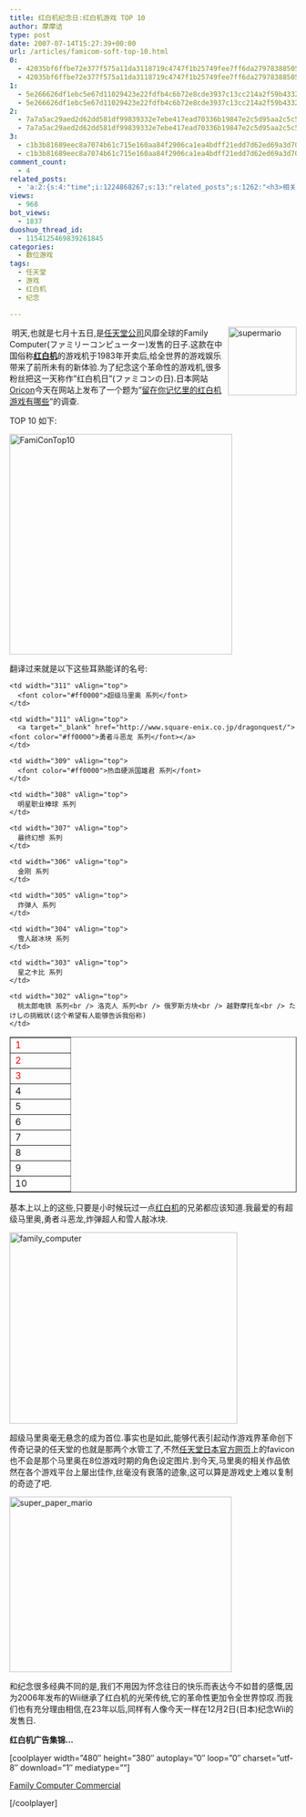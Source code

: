 ```yaml
---
title: 红白机纪念日:红白机游戏 TOP 10
author: 摩摩诘
type: post
date: 2007-07-14T15:27:39+00:00
url: /articles/famicom-soft-top-10.html
0:
  - 42035bf6ffbe72e377f575a11da3118719c4747f1b25749fee7ff6da27978388505bf8df99c5038203c3010e0a455e94
  - 42035bf6ffbe72e377f575a11da3118719c4747f1b25749fee7ff6da27978388505bf8df99c5038203c3010e0a455e94
1:
  - 5e266626df1ebc5e67d11029423e22fdfb4c6b72e8cde3937c13cc214a2f59b4332f1eddde3c757920539b86661c9b82
  - 5e266626df1ebc5e67d11029423e22fdfb4c6b72e8cde3937c13cc214a2f59b4332f1eddde3c757920539b86661c9b82
2:
  - 7a7a5ac29aed2d62dd581df99839332e7ebe417ead70336b19847e2c5d95aa2c5c5af306555ff1da6ee82bde05d0c749
  - 7a7a5ac29aed2d62dd581df99839332e7ebe417ead70336b19847e2c5d95aa2c5c5af306555ff1da6ee82bde05d0c749
3:
  - c1b3b81689eec8a7074b61c715e160aa84f2906ca1ea4bdff21edd7d62ed69a3d70ca672deef8a8f12a35902581e3066
  - c1b3b81689eec8a7074b61c715e160aa84f2906ca1ea4bdff21edd7d62ed69a3d70ca672deef8a8f12a35902581e3066
comment_count:
  - 4
related_posts:
  - 'a:2:{s:4:"time";i:1224868267;s:13:"related_posts";s:1262:"<h3>相关日志</h3><ul class="related_post"><li><a href="http://www.digglife.cn/articles/%e7%bb%8f%e5%85%b8%e6%80%80%e6%97%a7%ef%bc%9a%e5%9c%a8%e7%ba%bf%e7%8e%a98%e4%bd%8dnes%e6%b8%b8%e6%88%8f.html" title="经典怀旧：在线玩8位NES游戏">经典怀旧：在线玩8位NES游戏</a></li><li><a href="http://www.digglife.cn/articles/geek-badge.html" title="业余奇客的徽章">业余奇客的徽章</a></li><li><a href="http://www.digglife.cn/articles/hardest-game.html" title="世界上最难的游戏">世界上最难的游戏</a></li><li><a href="http://www.digglife.cn/articles/waste-time-beffddlr.html" title="在线自作拼图游戏:befuddlr">在线自作拼图游戏:befuddlr</a></li><li><a href="http://www.digglife.cn/articles/physics-emulator-box2dflashas3.html" title="在Flash里模拟物理运动:Box2DFlashAS3">在Flash里模拟物理运动:Box2DFlashAS3</a></li><li><a href="http://www.digglife.cn/articles/google-earth-social-networking.html" title="Google Earth年内推出虚拟世界服务?">Google Earth年内推出虚拟世界服务?</a></li><li><a href="http://www.digglife.cn/articles/google-earth-flight-simulator.html" title="Google Earth的复活节彩蛋:模拟飞行">Google Earth的复活节彩蛋:模拟飞行</a></li></ul>";}'
views:
  - 968
bot_views:
  - 1837
duoshuo_thread_id:
  - 1154125469839261845
categories:
  - 数位游戏
tags:
  - 任天堂
  - 游戏
  - 红白机
  - 纪念

---
```

 <a atomicselection="true" href="https://www.digglife.net/wp-content/uploads/3/379/2007/07/supermario.jpg"><img align="right" width="120" src="https://www.digglife.net/wp-content/uploads/3/379/2007/07/supermario-thumb.jpg" alt="supermario" height="120" /></a>明天,也就是七月十五日,是<a target="_blank" href="http://www.nintendo.com/home">任天堂公司</a>风靡全球的Family Computer(ファミリーコンピューター)发售的日子.这款在中国俗称<a target="_blank" href="http://en.wikipedia.org/wiki/Nintendo_Entertainment_System"><strong>红白机</strong></a>的游戏机于1983年开卖后,给全世界的游戏娱乐带来了前所未有的新体验.为了纪念这个革命性的游戏机,很多粉丝把这一天称作&#8221;红白机日&#8221;(ファミコンの日).日本网站<a target="_blank" href="http://www.oricon.co.jp/">Oricon</a>今天在网站上发布了一个题为&#8221;<a target="_blank" href="http://www.oricon.co.jp/news/life/46361/">留在你记忆里的红白机游戏有哪些</a>&#8220;的调查.

TOP 10 如下:

<a atomicselection="true" href="https://www.digglife.net/wp-content/uploads/3/379/2007/07/famicontop10.gif"><img width="391" src="https://www.digglife.net/wp-content/uploads/3/379/2007/07/famicontop10-thumb.gif" alt="FamiConTop10" height="387" /></a>

翻译过来就是以下这些耳熟能详的名号:

<!--more-->

<table unselectable="on" border="1" width="394" cellPadding="1" cellSpacing="0">
  <tr>
    <td width="81" vAlign="top">
      <font color="#ff0000">1</font>
    </td>
    
    <td width="311" vAlign="top">
      <font color="#ff0000">超级马里奥 系列</font>
    </td>
  </tr>
  
  <tr>
    <td width="81" vAlign="top">
      <font color="#ff0000">2</font>
    </td>
    
    <td width="311" vAlign="top">
      <a target="_blank" href="http://www.square-enix.co.jp/dragonquest/"><font color="#ff0000">勇者斗恶龙 系列</font></a>
    </td>
  </tr>
  
  <tr>
    <td width="82" vAlign="top">
      <font color="#ff0000">3</font>
    </td>
    
    <td width="309" vAlign="top">
      <font color="#ff0000">热血硬派国雄君 系列</font>
    </td>
  </tr>
  
  <tr>
    <td width="83" vAlign="top">
      4
    </td>
    
    <td width="308" vAlign="top">
      明星职业棒球 系列
    </td>
  </tr>
  
  <tr>
    <td width="84" vAlign="top">
      5
    </td>
    
    <td width="307" vAlign="top">
      最终幻想 系列
    </td>
  </tr>
  
  <tr>
    <td width="85" vAlign="top">
      6
    </td>
    
    <td width="306" vAlign="top">
      金刚 系列
    </td>
  </tr>
  
  <tr>
    <td width="86" vAlign="top">
      7
    </td>
    
    <td width="305" vAlign="top">
      炸弹人 系列
    </td>
  </tr>
  
  <tr>
    <td width="87" vAlign="top">
      8
    </td>
    
    <td width="304" vAlign="top">
      雪人敲冰块 系列
    </td>
  </tr>
  
  <tr>
    <td width="88" vAlign="top">
      9
    </td>
    
    <td width="303" vAlign="top">
      星之卡比 系列
    </td>
  </tr>
  
  <tr>
    <td width="89" vAlign="top">
      10
    </td>
    
    <td width="302" vAlign="top">
      桃太郎电铁 系列<br /> 洛克人 系列<br /> 俄罗斯方块<br /> 越野摩托车<br /> たけしの挑戦状(这个希望有人能够告诉我俗称)
    </td>
  </tr>
</table>

基本上以上的这些,只要是小时候玩过一点<a target="_blank" href="http://en.wikipedia.org/wiki/Nintendo_Entertainment_System">红白机</a>的兄弟都应该知道.我最爱的有超级马里奥,勇者斗恶龙,炸弹超人和雪人敲冰块.

<a atomicselection="true" href="https://www.digglife.net/wp-content/uploads/3/379/2007/07/family-computer.jpg"><img width="400" src="https://www.digglife.net/wp-content/uploads/3/379/2007/07/family-computer-thumb.jpg" alt="family_computer" height="336" /></a>

超级马里奥毫无悬念的成为首位.事实也是如此,能够代表引起动作游戏界革命创下传奇记录的任天堂的也就是那两个水管工了,不然<a target="_blank" href="http://www.nintendo.co.jp">任天堂日本官方网页</a>上的favicon也不会是那个马里奥在8位游戏时期的角色设定图片.到今天,马里奥的相关作品依然在各个游戏平台上屡出佳作,丝毫没有衰落的迹象,这可以算是游戏史上难以复制的奇迹了吧.

<a atomicselection="true" href="https://www.digglife.net/wp-content/uploads/3/379/2007/07/super-paper-mario.jpg"><img width="390" src="https://www.digglife.net/wp-content/uploads/3/379/2007/07/super-paper-mario-thumb.jpg" alt="super_paper_mario" height="308" /></a>

和纪念很多经典不同的是,我们不用因为怀念往日的快乐而表达今不如昔的感慨,因为2006年发布的Wii继承了红白机的光荣传统,它的革命性更加令全世界惊叹.而我们也有充分理由相信,在23年以后,同样有人像今天一样在12月2日(日本)纪念Wii的发售日.

**红白机广告集锦&#8230;**

[coolplayer width=&#8221;480&#8243; height=&#8221;380&#8243; autoplay=&#8221;0&#8243; loop=&#8221;0&#8243; charset=&#8221;utf-8&#8243; download=&#8221;1&#8243; mediatype=&#8221;&#8221;]
  
[Family Computer Commercial][1]
  
[/coolplayer]

 [1]: http://www.youtube.com/v/5jzF2TBur0c

